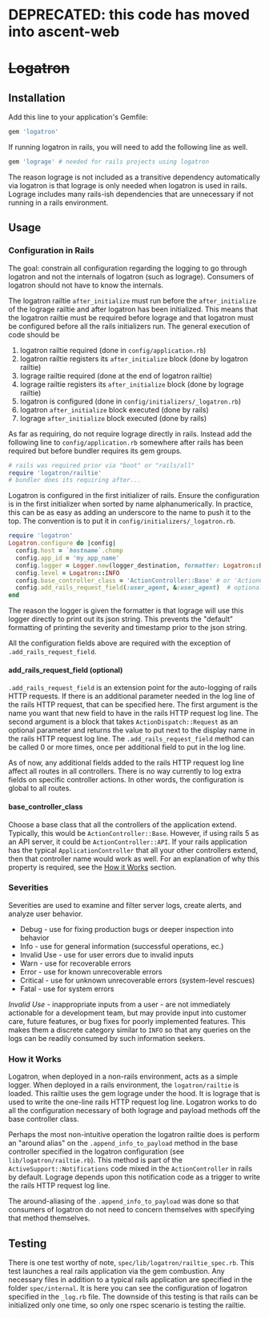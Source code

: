 # DEPRECATED: this code	has moved into ascent-web

# ~~Logatron~~

## Installation

Add this line to your application's Gemfile:

```ruby
gem 'logatron'
```

If running logatron in rails, you will need to add the following line as well.

```ruby
gem 'lograge' # needed for rails projects using logatron
```

The reason lograge is not included as a transitive dependency automatically via
logatron is that lograge is only needed when logatron is used in rails. Lograge
includes many rails-ish dependencies that are unnecessary if not running in a
rails environment.

## Usage

### Configuration in Rails

The goal: constrain all configuration regarding the logging to go through
logatron and not the internals of logatron (such as lograge). Consumers of
logatron should not have to know the internals.

The logatron railtie `after_initialize` must run before the `after_initialize`
of the lograge railtie and after logatron has been initialized. This means that
the logatron railtie must be required before lograge and that logatron must be
configured before all the rails initializers run. The general execution of code
should be

1. logatron railtie required (done in `config/application.rb`)
2. logatron railtie registers its `after_initialize` block (done by logatron
   railtie)
3. lograge railtie required (done at the end of logatron railtie)
4. lograge railtie registers its `after_initialize` block (done by lograge
   railtie)
5. logatron is configured (done in `config/initializers/_logatron.rb`)
6. logatron `after_initialize` block executed (done by rails)
7. lograge `after_initialize` block executed (done by rails)

As far as requiring, do not require lograge directly in rails. Instead add the
following line to `config/application.rb` somewhere after rails has been
required but before bundler requires its gem groups.

```ruby
# rails was required prior via "boot" or "rails/all"
require 'logatron/railtie'
# bundler does its requiring after...
```

Logatron is configured in the first initializer of rails. Ensure the
configuration is in the first initializer when sorted by name alphanumerically.
In practice, this can be as easy as adding an underscore to the name to push it
to the top. The convention is to put it in `config/initializers/_logatron.rb`.

```ruby
require 'logatron'
Logatron.configure do |config|
  config.host = `hostname`.chomp
  config.app_id = 'my_app_name'
  config.logger = Logger.new(logger_destination, formatter: Logatron::BasicFormatter.new)
  config.level = Logatron::INFO
  config.base_controller_class = 'ActionController::Base' # or 'ActionController::API' or 'ApplicationController'
  config.add_rails_request_field(:user_agent, &:user_agent)  # optional
end
```

The reason the logger is given the formatter is that lograge will use this
logger directly to print out its json string. This prevents the "default"
formatting of printing the severity and timestamp prior to the json string.

All the configuration fields above are required with the exception of
`.add_rails_request_field`.

#### add_rails_request_field (optional)

`.add_rails_request_field` is an extension point for the auto-logging of rails
HTTP requests. If there is an additional parameter needed in the log line of the
rails HTTP request, that can be specified here. The first argument is the name
you want that new field to have in the rails HTTP request log line. The second
argument is a block that takes `ActionDispatch::Request` as an optional
parameter and returns the value to put next to the display name in the rails
HTTP request log line. The `.add_rails_request_field` method can be called 0 or
more times, once per additional field to put in the log line.

As of now, any additional fields added to the rails HTTP request log line affect
all routes in all controllers. There is no way currently to log extra fields on
specific controller actions. In other words, the configuration is global to all
routes.

#### base_controller_class

Choose a base class that all the controllers of the application extend.
Typically, this would be `ActionController::Base`. However, if using rails 5 as
an API server, it could be `ActionController::API`. If your rails application
has the typical `ApplicationController` that all your other controllers extend,
then that controller name would work as well. For an explanation of why this
property is required, see the [How it Works] section.

### Severities

Severities are used to examine and filter server logs, create alerts, and
analyze user behavior.

* Debug - use for fixing production bugs or deeper inspection into behavior
* Info - use for general information (successful operations, ec.)
* Invalid Use - use for user errors due to invalid inputs
* Warn - use for recoverable errors
* Error - use for known unrecoverable errors
* Critical - use for unknown unrecoverable errors (system-level rescues)
* Fatal - use for system errors

*Invalid Use* - inappropriate inputs from a user - are not immediately
 actionable for a development team, but may provide input into customer care,
 future features, or bug fixes for poorly implemented features. This makes them
 a discrete category similar to `INFO` so that any queries on the logs can be
 readily consumed by such information seekers.

### How it Works

Logatron, when deployed in a non-rails environment, acts as a simple logger.
When deployed in a rails environment, the `logatron/railtie` is loaded. This
railtie uses the gem lograge under the hood. It is lograge that is used to write
the one-line rails HTTP request log line. Logatron works to do all the
configuration necessary of both lograge and payload methods off the base
controller class.

Perhaps the most non-intuitive operation the logatron railtie does is perform an
"around alias" on the `.append_info_to_payload` method in the base controller
specified in the logatron configuration (see `lib/logatron/railtie.rb`). This
method is part of the `ActiveSupport::Notifications` code mixed in the
`ActionController` in rails by default. Lograge depends upon this notification
code as a trigger to write the rails HTTP request log line.

The around-aliasing of the `.append_info_to_payload` was done so that consumers
of logatron do not need to concern themselves with specifying that method
themselves.

## Testing

There is one test worthy of note, `spec/lib/logatron/railtie_spec.rb`. This test
launches a real rails application via the gem combustion. Any necessary files in
addition to a typical rails application are specified in the folder
`spec/internal`. It is here you can see the configuration of logatron specified
in the `_log.rb` file. The downside of this testing is that rails can be
initialized only one time, so only one rspec scenario is testing the railtie.

[How it Works]: #how_it_works
